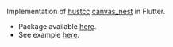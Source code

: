 Implementation of [hustcc](https://github.com/hustcc) [canvas_nest](https://github.com/hustcc/canvas-nest.js/) in Flutter. 
* Package available [here](https://pub.dev/packages/flutter_canvasnest).
* See example [here](https://canvasnest-41664.web.app).